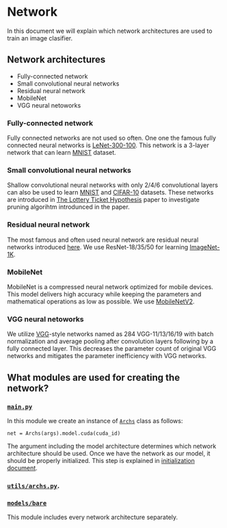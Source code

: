 # Network 

In this document we will explain which network architectures are used to train an image clasifier.

## Network architectures

- Fully-connected network
- Small convolutional neural networks
- Residual neural network
- MobileNet
- VGG neural netoworks

### Fully-connected network
Fully connected networks are not used so often. One one the famous fully connected neural networks is [LeNet-300-100](http://yann.lecun.com/exdb/publis/pdf/lecun-01a.pdf). This network is a 3-layer network that can learn [MNIST](http://yann.lecun.com/exdb/mnist/) dataset.

### Small convolutional neural networks
Shallow convolutional neural networks with only 2/4/6 convolutional layers can also be used to learn [MNIST](http://yann.lecun.com/exdb/mnist/)  and [CIFAR-10](https://www.cs.toronto.edu/~kriz/cifar.html) datasets. These networks are introduced in [The Lottery Ticket Hypothesis](https://arxiv.org/abs/1803.03635) paper to investigate pruning algorihtm introdunced in the paper.
### Residual neural network
The most famous and often used neural network are residual neural networks introduced [here](https://arxiv.org/abs/1512.03385). We use ResNet-18/35/50 for learning [ImageNet-1K](https://www.image-net.org/).
### MobileNet
MobileNet is a compressed neural network optimized for mobile devices. This model delivers high accuracy while keeping the parameters and mathematical operations as low as possible. We use [MobileNetV2](https://openaccess.thecvf.com/content_cvpr_2018/papers/Sandler_MobileNetV2_Inverted_Residuals_CVPR_2018_paper.pdf).
### VGG neural netoworks
We utilize [VGG](https://arxiv.org/abs/1409.1556)-style networks named as 284 VGG-11/13/16/19 with batch normalization and average pooling after convolution layers following by a fully connected layer. This decreases the parameter count of original VGG networks and mitigates
the parameter inefficiency with VGG networks.



## What modules are used for creating the network?

### [`main.py`](https://github.com/sdamadi/image-classification/blob/main/main.py)
In this module we create an instance of [`Archs`](https://github.com/sdamadi/image-classification/blob/main/utils/archs.py) class as follows:
```{python}
net = Archs(args).model.cuda(cuda_id)
``` 
The argument including the model architecture determines which network architecture should be used. Once we have the network as our model, it should be properly initialized. This step is explained in [initialization document](https://github.com/sdamadi/image-classification/blob/main/README/initialization.md).

### [`utils/archs.py`](https://github.com/sdamadi/image-classification/blob/main/utils/archs.py).

### [`models/bare`](https://github.com/sdamadi/image-classification/tree/main/models/bare)
This module includes every network architecture separately.

